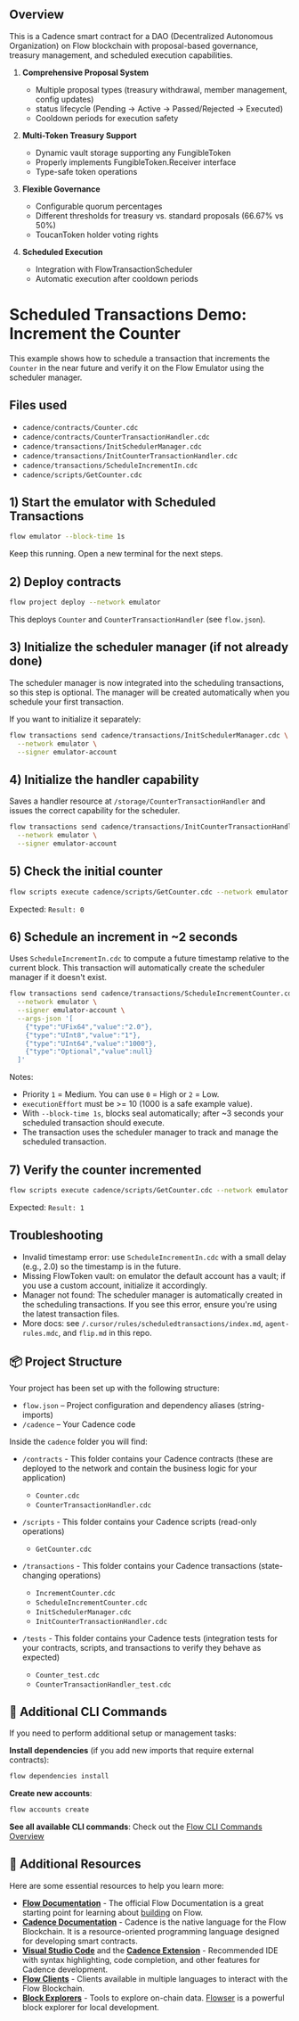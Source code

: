 
## Overview
This is a Cadence smart contract for a DAO (Decentralized Autonomous Organization) on Flow blockchain with proposal-based governance, treasury management, and scheduled execution capabilities.


1. **Comprehensive Proposal System**
   - Multiple proposal types (treasury withdrawal, member management, config updates)
   -  status lifecycle (Pending → Active → Passed/Rejected → Executed)
   - Cooldown periods for execution safety

2. **Multi-Token Treasury Support**
   - Dynamic vault storage supporting any FungibleToken
   - Properly implements FungibleToken.Receiver interface
   - Type-safe token operations

3. **Flexible Governance**
   - Configurable quorum percentages
   - Different thresholds for treasury vs. standard proposals (66.67% vs 50%)
   - ToucanToken holder voting rights

4. **Scheduled Execution**
   - Integration with FlowTransactionScheduler
   - Automatic execution after cooldown periods



# Scheduled Transactions Demo: Increment the Counter

This example shows how to schedule a transaction that increments the `Counter` in the near future and verify it on the Flow Emulator using the scheduler manager.

## Files used

- `cadence/contracts/Counter.cdc`
- `cadence/contracts/CounterTransactionHandler.cdc`
- `cadence/transactions/InitSchedulerManager.cdc`
- `cadence/transactions/InitCounterTransactionHandler.cdc`
- `cadence/transactions/ScheduleIncrementIn.cdc`
- `cadence/scripts/GetCounter.cdc`

## 1) Start the emulator with Scheduled Transactions

```bash
flow emulator --block-time 1s
```

Keep this running. Open a new terminal for the next steps.

## 2) Deploy contracts

```bash
flow project deploy --network emulator
```

This deploys `Counter` and `CounterTransactionHandler` (see `flow.json`).

## 3) Initialize the scheduler manager (if not already done)

The scheduler manager is now integrated into the scheduling transactions, so this step is optional. The manager will be created automatically when you schedule your first transaction.

If you want to initialize it separately:

```bash
flow transactions send cadence/transactions/InitSchedulerManager.cdc \
  --network emulator \
  --signer emulator-account
```

## 4) Initialize the handler capability

Saves a handler resource at `/storage/CounterTransactionHandler` and issues the correct capability for the scheduler.

```bash
flow transactions send cadence/transactions/InitCounterTransactionHandler.cdc \
  --network emulator \
  --signer emulator-account
```

## 5) Check the initial counter

```bash
flow scripts execute cadence/scripts/GetCounter.cdc --network emulator
```

Expected: `Result: 0`

## 6) Schedule an increment in ~2 seconds

Uses `ScheduleIncrementIn.cdc` to compute a future timestamp relative to the current block. This transaction will automatically create the scheduler manager if it doesn't exist.

```bash
flow transactions send cadence/transactions/ScheduleIncrementCounter.cdc \
  --network emulator \
  --signer emulator-account \
  --args-json '[
    {"type":"UFix64","value":"2.0"},
    {"type":"UInt8","value":"1"},
    {"type":"UInt64","value":"1000"},
    {"type":"Optional","value":null}
  ]'
```

Notes:

- Priority `1` = Medium. You can use `0` = High or `2` = Low.
- `executionEffort` must be >= 10 (1000 is a safe example value).
- With `--block-time 1s`, blocks seal automatically; after ~3 seconds your scheduled transaction should execute.
- The transaction uses the scheduler manager to track and manage the scheduled transaction.

## 7) Verify the counter incremented

```bash
flow scripts execute cadence/scripts/GetCounter.cdc --network emulator
```

Expected: `Result: 1`

## Troubleshooting

- Invalid timestamp error: use `ScheduleIncrementIn.cdc` with a small delay (e.g., 2.0) so the timestamp is in the future.
- Missing FlowToken vault: on emulator the default account has a vault; if you use a custom account, initialize it accordingly.
- Manager not found: The scheduler manager is automatically created in the scheduling transactions. If you see this error, ensure you're using the latest transaction files.
- More docs: see `/.cursor/rules/scheduledtransactions/index.md`, `agent-rules.mdc`, and `flip.md` in this repo.

## 📦 Project Structure

Your project has been set up with the following structure:

- `flow.json` – Project configuration and dependency aliases (string-imports)
- `/cadence` – Your Cadence code

Inside the `cadence` folder you will find:

- `/contracts` - This folder contains your Cadence contracts (these are deployed to the network and contain the business logic for your application)
  - `Counter.cdc`
  - `CounterTransactionHandler.cdc`

- `/scripts` - This folder contains your Cadence scripts (read-only operations)
  - `GetCounter.cdc`

- `/transactions` - This folder contains your Cadence transactions (state-changing operations)
  - `IncrementCounter.cdc`
  - `ScheduleIncrementCounter.cdc`
  - `InitSchedulerManager.cdc`
  - `InitCounterTransactionHandler.cdc`

- `/tests` - This folder contains your Cadence tests (integration tests for your contracts, scripts, and transactions to verify they behave as expected)
  - `Counter_test.cdc`
  - `CounterTransactionHandler_test.cdc`


## 🔧 Additional CLI Commands

If you need to perform additional setup or management tasks:

**Install dependencies** (if you add new imports that require external contracts):
```bash
flow dependencies install
```

**Create new accounts**:
```bash
flow accounts create
```

**See all available CLI commands**: Check out the [Flow CLI Commands Overview](https://developers.flow.com/build/tools/flow-cli/commands)

## 🔨 Additional Resources

Here are some essential resources to help you learn more:

- **[Flow Documentation](https://developers.flow.com/)** - The official Flow Documentation is a great starting point for learning about [building](https://developers.flow.com/build/flow) on Flow.
- **[Cadence Documentation](https://cadence-lang.org/docs/language)** - Cadence is the native language for the Flow Blockchain. It is a resource-oriented programming language designed for developing smart contracts.
- **[Visual Studio Code](https://code.visualstudio.com/)** and the **[Cadence Extension](https://marketplace.visualstudio.com/items?itemName=onflow.cadence)** - Recommended IDE with syntax highlighting, code completion, and other features for Cadence development.
- **[Flow Clients](https://developers.flow.com/tools/clients)** - Clients available in multiple languages to interact with the Flow Blockchain.
- **[Block Explorers](https://developers.flow.com/ecosystem/block-explorers)** - Tools to explore on-chain data. [Flowser](https://flowser.dev/) is a powerful block explorer for local development.
